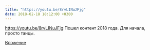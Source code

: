 ```yaml
---
title: "https://youtu.be/8rvLINuJFjg"
date: 2018-02-18 18:12:00 +0300
---
```


https://youtu.be/8rvLINuJFjg
Пошел контент 2018 года. Для начала, просто танцы.

[Вложение](https://vk.com/video41076938_456239281)
